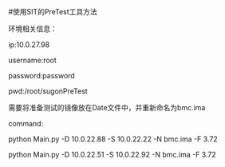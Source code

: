 #使用SIT的PreTest工具方法

环境相关信息：

ip:10.0.27.98

username:root

password:password

pwd:/root/sugonPreTest

需要将准备测试的镜像放在Date文件中，并重新命名为bmc.ima

command:

python Main.py -D 10.0.22.88 -S 10.0.22.22 -N bmc.ima -F 3.72

python Main.py -D 10.0.22.51 -S 10.0.22.92 -N bmc.ima -F 3.72
